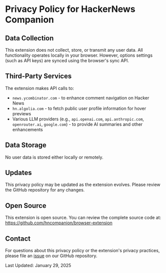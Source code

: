 # Privacy Policy for HackerNews Companion

## Data Collection
This extension does not collect, store, or transmit any user data. All functionality operates locally in your browser. 
However, options settings (such as API keys) are synced using the browser's sync API.

## Third-Party Services
The extension makes API calls to:
- `news.ycombinator.com` - to enhance comment navigation on Hacker News
- `hn.algolia.com` - to fetch public user profile information for hover previews
- Various LLM providers (e.g., `api.openai.com`, `api.anthropic.com`, `openrouter.ai`, `google.com`) - to provide AI summaries and other enhancements

## Data Storage
No user data is stored either locally or remotely.

## Updates
This privacy policy may be updated as the extension evolves. Please review the GitHub repository for any changes.

## Open Source
This extension is open source. You can review the complete source code at: https://github.com/hncompanion/browser-extension

## Contact
For questions about this privacy policy or the extension's privacy practices, please file an [issue](https://github.com/hncompanion/browser-extension/issues) on our GitHub repository.

Last Updated: January 29, 2025